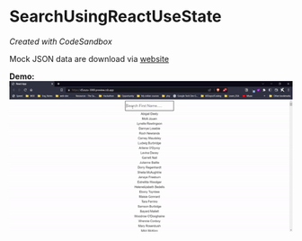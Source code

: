 # SearchUsingReactUseState

_Created with CodeSandbox_

Mock JSON data are download via [website](https://www.mockaroo.com/)

**Demo:**  
![demo-gif](./demo.gif)
